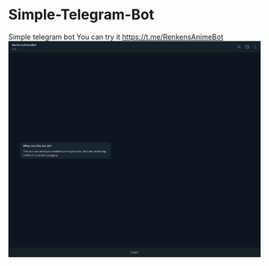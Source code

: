 # Simple-Telegram-Bot
Simple telegram bot You can try it https://t.me/RenkensAnimeBot
<img src='./example.gif'>
